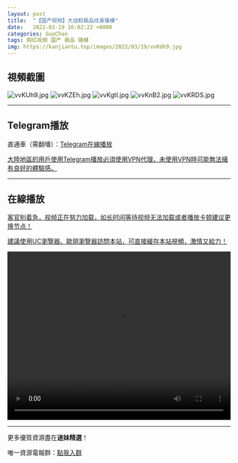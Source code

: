 ```yaml
---
layout: post
title:  "【国产视频】大战和极品纹身骚模"
date:   2022-03-19 16:02:22 +0800
categories: GuoChan
tags: 网红视频 国产 极品 骚模
img: https://kanjiantu.top/images/2022/03/19/vvKUh9.jpg
---
```



## 視頻截圖

![vvKUh9.jpg](https://kanjiantu.top/images/2022/03/19/vvKUh9.jpg)
![vvKZEh.jpg](https://kanjiantu.top/images/2022/03/19/vvKZEh.jpg)
![vvKgtI.jpg](https://kanjiantu.top/images/2022/03/19/vvKgtI.jpg)
![vvKnB2.jpg](https://kanjiantu.top/images/2022/03/19/vvKnB2.jpg)
![vvKRDS.jpg](https://kanjiantu.top/images/2022/03/19/vvKRDS.jpg)

* * *
## Telegram播放

直通車（需翻墻）：[Telegram在線播放](https://t.me/mimeijingxuan/226)

<u>大陸地區的用戶使用Telegram播放必須使用VPN代理，未使用VPN時可能無法擁有良好的體驗感。</u> 
* * *
## 在線播放
<u>客官别着急，视频正在努力加载，如长时间等待视频无法加载或者播放卡顿建议更换节点！</u>

<u>建議使用UC瀏覽器、歐朋瀏覽器訪問本站，可直接緩存本站視頻，激情又給力！</u>
<center><video src="https://cdn.publer.io/uploads/videos/62456c2ddb2797794f147140/405c6cd620610a6471fb99e927b41786.mp4" width="100%" height="380px" controls="controls"></video></center>

* * *
更多優質資源盡在**迷妹精選**！

唯一資源電報群：[點我入群](https://t.me/mimeijingxuan)


